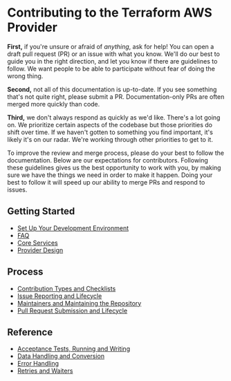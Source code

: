 # Contributing to the Terraform AWS Provider

**First,** if you're unsure or afraid of _anything_, ask for help! You can open a draft pull request (PR) or an issue with what you know. We'll do our best to guide you in the right direction, and let you know if there are guidelines to follow. We want people to be able to participate without fear of doing the wrong thing.

**Second,** not all of this documentation is up-to-date. If you see something that's not quite right, please submit a PR. Documentation-only PRs are often merged more quickly than code.

**Third,** we don't always respond as quickly as we'd like. There's a lot going on. We prioritize certain aspects of the codebase but those priorities do shift over time. If we haven't gotten to something you find important, it's likely it's on our radar. We're working through other priorities to get to it.

To improve the review and merge process, please do your best to follow the documentation. Below are our expectations for contributors. Following these guidelines gives us the best opportunity to work with you, by making sure we have the things we need in order to make it happen. Doing your best to follow it will speed up our ability to merge PRs and respond to issues.

## Getting Started

- [Set Up Your Development Environment](contributing/development-environment.md)
- [FAQ](contributing/faq.md)
- [Core Services](contributing/core-services.md)
- [Provider Design](contributing/provider-design.md)

## Process

- [Contribution Types and Checklists](contributing/contribution-checklists.md)
- [Issue Reporting and Lifecycle](contributing/issue-reporting-and-lifecycle.md)
- [Maintainers and Maintaining the Repository](contributing/maintaining.md)
- [Pull Request Submission and Lifecycle](contributing/pullrequest-submission-and-lifecycle.md)

## Reference

- [Acceptance Tests, Running and Writing](contributing/running-and-writing-acceptance-tests.md)
- [Data Handling and Conversion](contributing/data-handling-and-conversion.md)
- [Error Handling](contributing/error-handling.md)
- [Retries and Waiters](contributing/retries-and-waiters.md)

